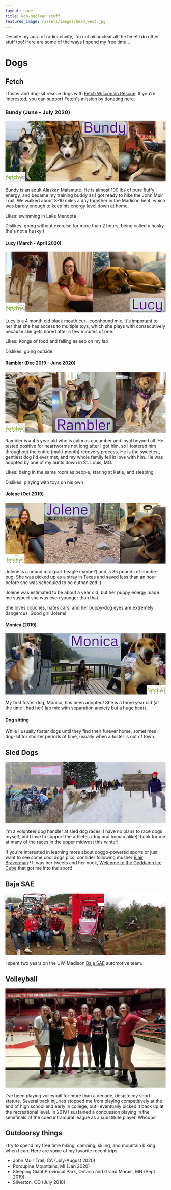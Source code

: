 ```yaml
---
layout: page
title: Non-nuclear stuff
featured_image: /assets/images/head_west.jpg
---
```


Despite my aura of radioactivity, I'm not *all* nuclear all the
time! I do other stuff too! Here are some of the ways I spend my free time...


# Dogs

## Fetch

I foster and dog-sit rescue dogs with
[Fetch Wisconsin Rescue](http://fetchwi.org). If you're interested, you can
support Fetch's mission by [donating here](https://www.fetchwi.org/donate).

### Bundy (June - July 2020)

![Bundy](assets/images/pages/non-nuclear/Bundy.png)

Bundy is an adult Alaskan Malamute. He is almost 100 lbs of pure fluffy energy,
and became my training buddy as I got ready to hike the John Muir Trail. We
walked about 8-10 miles a day together in the Madison heat, which was barely
enough to keep his energy level down at home.

Likes: swimming in Lake Mendota

Dislikes: going without exercise for more than 2 hours, being called a husky 
(he's not a husky!)

#### Lucy (March - April 2020)

![Lucy](assets/images/pages/non-nuclear/Lucy.png)

Lucy is a 4 month old black mouth cur--coonhound mix. It's important to her
that she has access to multiple toys, which she plays with consecutively 
because she gets bored after a few minutes of one.

Likes: Kongs of food and falling asleep on my lap

Dislikes: going outside.

#### Rambler (Dec 2019 - June 2020)

![Rambler](assets/images/pages/non-nuclear/Rambler.png)

Rambler is a 4.5 year old who is calm as cucumber and loyal beyond all. He
tested positive for heartworms not long after I got him, so I fostered him
throughout the entire (multi-month) recovery process. He is the sweetest,
gentlest dog I'd ever met, and my whole family fell in love with him. He was
adopted by one of my aunts down in St. Louis, MO.

Likes: being in the same room as people, staring at Katie, and sleeping

Dislikes: playing with toys on his own


#### Jolene (Oct 2019)

![Jolene collage](assets/images/pages/non-nuclear/Jolene.png)

Jolene is a hound mix (part beagle maybe?) and is 35 pounds of cuddle-bug. She
was picked up as a stray in Texas and saved less than an hour before she was
scheduled to be euthanized :(

Jolene was estimated to be about a year old, but her puppy energy made me 
suspect she was even younger than that.

She loves couches, hates cars, and her puppy-dog eyes are extremely dangerous.
Good girl Jolene!


#### Monica (2019)

![Monica collage](assets/images/pages/non-nuclear/Monica.png)

My first foster dog, Monica, has been adopted! She is a three year old (at the
  time I had her) lab mix with separation anxiety but a huge heart.

#### Dog sitting

While I usually foster dogs until they find their furever home, sometimes I
dog-sit for shorter periods of time, usually when a foster is out of town.

## Sled Dogs

![sled dog races](assets/images/pages/non-nuclear/sled_dogs.png)

I'm a volunteer dog handler at sled dog races! I have no plans to race dogs
myself, but I love to support the athletes (dog and human alike)! Look for me at
many of the races in the upper midwest this winter!

If you're interested in learning more about doggo-powered sports or just want to
see some cool dogs pics, consider following musher
[Blair Braverman](https://twitter.com/BlairBraverman?ref_src=twsrc%5Egoogle%7Ctwcamp%5Eserp%7Ctwgr%5Eauthor)
! It was her tweets and her book, [Welcome to the Goddamn Ice Cube](https://www.harpercollins.com/9780062311580/welcome-to-the-goddamn-ice-cube/)
that got me into the sport!

## Baja SAE

![Wisconsin Baja SAE](assets/images/pages/non-nuclear/baja.png)

I spent two years on the UW-Madison [Baja SAE](https://www.bajasae.net/)
automotive team.


## Volleyball

![Empire Spikes Back](assets/images/pages/non-nuclear/empire-spikes-back.jpg)

I've been playing volleyball for more than a decade, despite my short stature.
 Several back injuries stopped me from playing competitively at the end of
 high school and early in college, but I eventually picked it back up at the
 recreational level. In 2019 I sustained a concussion playing in the
 semifinals of the coed intramural league as a substitute player. Whoops!

## Outdoorsy things

I try to spend my free time hiking, camping, skiing, and mountain biking when
I can. Here are some of my favorite recent trips

- John Muir Trail, CA (July-August 2020)
- Porcupine Mountains, MI (Jan 2020)
- Sleeping Giant Provinical Park, Ontario and Grand Marais, MN (Sept 2019)
- Silverton, CO (July 2018)
